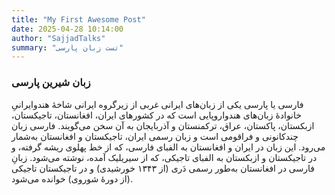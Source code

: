 ```yaml
---
title: "My First Awesome Post"
date: 2025-04-28 10:14:00
author: "SajjadTalks"
summary: "تست زبان پارسی"
---
```


### زبان شیرین پارسی

فارسی یا پارسی یکی از زبان‌های ایرانی غربی از زیرگروه ایرانی شاخهٔ هندوایرانیِ خانوادهٔ زبان‌های هندواروپایی است که در کشورهای ایران، افغانستان، تاجیکستان، ازبکستان، پاکستان، عراق، ترکمنستان و آذربایجان به آن سخن می‌گویند. فارسی زبان چندکانونی و فراقومی است و زبان رسمی ایران، تاجیکستان و افغانستان به‌شمار می‌رود. این زبان در ایران و افغانستان به الفبای فارسی، که از خط پهلوی ریشه گرفته، و در تاجیکستان و ازبکستان به الفبای تاجیکی، که از سیریلیک آمده، نوشته می‌شود. زبانِ فارسی در افغانستان به‌طور رسمی دَری (از ۱۳۴۳ خورشیدی) و در تاجیکستان تاجیکی (از دورهٔ شوروی) خوانده می‌شود.
